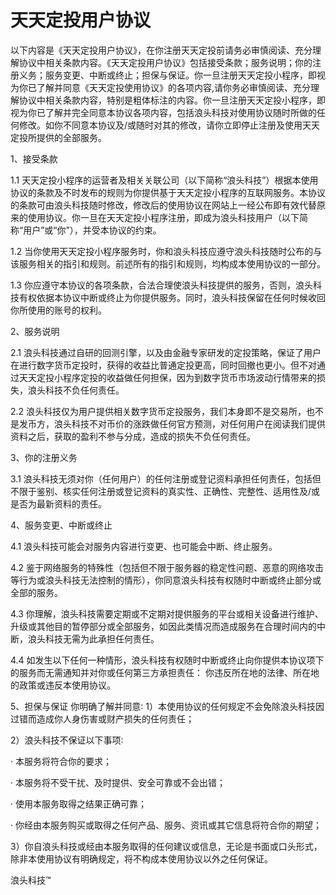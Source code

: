 # 天天定投用户协议

以下内容是《天天定投用户协议》，在你注册天天定投前请务必审慎阅读、充分理解协议中相关条款内容。《天天定投用户协议》包括接受条款；服务说明；你的注册义务；服务变更、中断或终止；担保与保证。你一旦注册天天定投小程序，即视为你已了解并同意《天天定投使用协议》的各项内容,请你务必审慎阅读、充分理解协议中相关条款内容，特别是粗体标注的内容。你一旦注册天天定投小程序，即视为你已了解并完全同意本协议各项内容，包括浪头科技对使用协议随时所做的任何修改。如你不同意本协议及/或随时对其的修改，请你立即停止注册及使用天天定投所提供的全部服务。

1、接受条款

1.1 天天定投小程序的运营者及相关关联公司（以下简称“浪头科技”）根据本使用协议的条款及不时发布的规则为你提供基于天天定投小程序的互联网服务。本协议的条款可由浪头科技随时修改，修改后的使用协议在网站上一经公布即有效代替原来的使用协议。你一旦在天天定投小程序注册，即成为浪头科技用户（以下简称“用户”或“你”），并受本协议的约束。

1.2 当你使用天天定投小程序服务时，你和浪头科技应遵守浪头科技随时公布的与该服务相关的指引和规则。前述所有的指引和规则，均构成本使用协议的一部分。

1.3 你应遵守本协议的各项条款，合法合理使浪头科技提供的服务，否则，浪头科技有权依据本协议中断或终止为你提供服务。同时，浪头科技保留在任何时候收回你所使用的账号的权利。

2、服务说明

2.1 浪头科技通过自研的回测引擎，以及由金融专家研发的定投策略，保证了用户在进行数字货币定投时，获得的收益比普通定投更高，同时回撤也更小。但不对通过天天定投小程序定投的收益做任何担保，因为到数字货币市场波动行情带来的损失，浪头科技不负任何责任。

2.2 浪头科技仅为用户提供相关数字货币定投服务，我们本身即不是交易所，也不是发币方，浪头科技不对币价的涨跌做任何官方预测，对任何用户在阅读我们提供资料之后，获取的盈利不参与分成，造成的损失不负任何责任。

3、你的注册义务

3.1 浪头科技无须对你（任何用户）的任何注册或登记资料承担任何责任，包括但不限于鉴别、核实任何注册或登记资料的真实性、正确性、完整性、适用性及/或是否为最新资料的责任。

4、服务变更、中断或终止

4.1 浪头科技可能会对服务内容进行变更、也可能会中断、终止服务。

4.2 鉴于网络服务的特殊性（包括但不限于服务器的稳定性问题、恶意的网络攻击等行为或浪头科技无法控制的情形），你同意浪头科技有权随时中断或终止部分或全部的服务。

4.3 你理解，浪头科技需要定期或不定期对提供服务的平台或相关设备进行维护、升级或其他目的暂停部分或全部服务，如因此类情况而造成服务在合理时间内的中断，浪头科技无需为此承担任何责任。

4.4 如发生以下任何一种情形，浪头科技有权随时中断或终止向你提供本协议项下的服务而无需通知并对你或任何第三方承担责任：
你违反所在地的法律、所在地的政策或违反本使用协议。

5、担保与保证
你明确了解并同意∶
1）本使用协议的任何规定不会免除浪头科技因过错而造成你人身伤害或财产损失的任何责任；

2）浪头科技不保证以下事项∶

· 本服务将符合你的要求；

· 本服务将不受干扰、及时提供、安全可靠或不会出错；

· 使用本服务取得之结果正确可靠；

· 你经由本服务购买或取得之任何产品、服务、资讯或其它信息将符合你的期望；

3）你自浪头科技或经由本服务取得的任何建议或信息，无论是书面或口头形式，除非本使用协议有明确规定，将不构成本使用协议以外之任何保证。

浪头科技™
